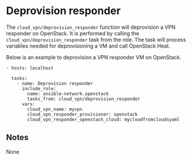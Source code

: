 # Deprovision responder
The `cloud_vpn/deprovision_responder` function will deprovision a VPN responder
on OpenStack.
It is performed by calling the `cloud_vpn/deprovision_responder` task from the role.
The task will process variables needed for deprovisioning a VM and call OpenStack Heat.

Below is an example to deprovision a VPN responder VM on OpenStack.

```
- hosts: localhost

  tasks:
    - name: Deprovision responder
      include_role:
        name: ansible-network.openstack
        tasks_from: cloud_vpn/deprovision_responder
      vars:
        cloud_vpn_name: myvpn
        cloud_vpn_responder_provisioner: openstack
        cloud_vpn_responder_openstack_cloud: mycloudfromcloudsyaml
```

## Notes
None
